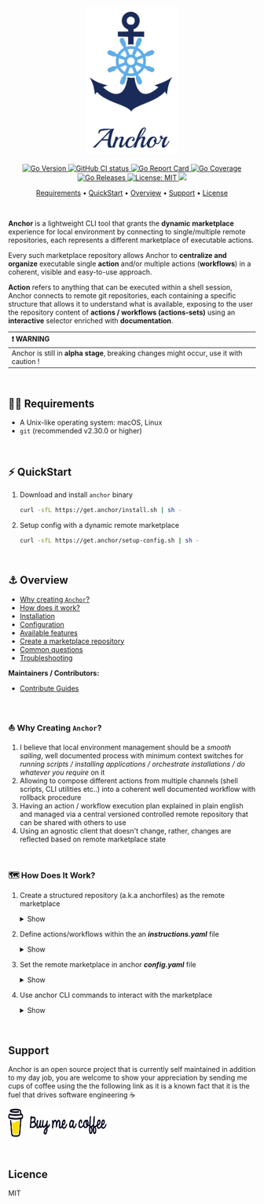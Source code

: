 <h3 align="center" id="anchor-logo"><img src="assets/anchor-logo.png" height="300"></h3>

<p align="center">
  <a href="https://img.shields.io/github/go-mod/go-version/ZachiNachshon/anchor/pivot">
    <img src="https://img.shields.io/github/go-mod/go-version/ZachiNachshon/anchor/pivot" alt="Go Version"/>
  </a>
  <a href="https://github.com/ZachiNachshon/anchor/actions/workflows/ci.yaml/badge.svg?branch=pivot">
    <img src="https://github.com/ZachiNachshon/anchor/actions/workflows/ci.yaml/badge.svg?branch=pivot" alt="GitHub CI status"/>
  </a>
  <a href="https://goreportcard.com/badge/ZachiNachshon/anchor">
    <img src="https://goreportcard.com/badge/ZachiNachshon/anchor" alt="Go Report Card"/>
  </a>
  <a href="https://coveralls.io/repos/github/ZachiNachshon/anchor/badge.svg?branch=pivot">
    <img src="https://coveralls.io/repos/github/ZachiNachshon/anchor/badge.svg?branch=pivot" alt="Go Coverage"/>
  </a>
  <a href="https://github.com/ZachiNachshon/anchor/releases">
    <img src="https://img.shields.io/github/v/release/ZachiNachshon/anchor?include_prereleases&style=flat-square" alt="Go Releases"/>
  </a>
  <a href="https://opensource.org/licenses/MIT">
    <img src="https://img.shields.io/badge/License-MIT-yellow.svg" alt="License: MIT"/>
  </a>
  <a href="https://www.paypal.me/ZachiNachshon">
    <img src="https://img.shields.io/badge/$-donate-ff69b4.svg?maxAge=2592000&amp;style=flat">
  </a>
</p>

<p align="center">
  <a href="#requirements">Requirements</a> •
  <a href="#quickstart">QuickStart</a> •
  <a href="#overview">Overview</a> •
  <a href="#support">Support</a> •
  <a href="#license">License</a>
</p>
<br>

**Anchor** is a lightweight CLI tool that grants the **dynamic marketplace** experience for local environment by connecting to single/multiple remote repositories, each represents a different marketplace of executable actions.

Every such marketplace repository allows Anchor to **centralize and organize** executable single **action** and/or multiple actions (**workflows**) in a coherent, visible and easy-to-use approach. 

**Action** refers to anything that can be executed within a shell session, Anchor connects to remote git repositories, each containing a specific structure that allows it to understand what is available, exposing to the user the repository content of **actions / workflows (actions-sets)** using an **interactive** selector enriched with **documentation**.

| :heavy_exclamation_mark: WARNING |
| :--------------------------------------- |
| Anchor is still in **alpha stage**, breaking changes might occur, use it with caution ! |

<br>

<h2 id="requirements">🏴‍☠️ Requirements</h2>

- A Unix-like operating system: macOS, Linux
- `git` (recommended v2.30.0 or higher)

<br>

<h2 id="quickstart">⚡️ QuickStart</h2>

1. Download and install `anchor` binary

   ```bash
   curl -sfL https://get.anchor/install.sh | sh -
   ```

2. Setup config with a dynamic remote marketplace

   ```bash
   curl -sfL https://get.anchor/setup-config.sh | sh -
   ```

<br>

<h2 id="overview">⚓️ Overview</h2>

- [Why creating `Anchor`?](#why-creating-anchor)
- [How does it work?](#how-does-it-work)
- [Installation](docs/installation.md)
- [Configuration](docs/configuration.md)
- [Available features](docs/available-features.md)
- [Create a marketplace repository](docs/create-anchorfiles.md)
- [Common questions](docs/common-questions.md)
- [Troubleshooting](docs/troubleshooting.md)

**Maintainers / Contributors:**

- [Contribute Guides](docs/contribute-guides.md)

<br>

<h3 id="incentive">⛵ Why Creating <code>Anchor</code>?</h3>

1. I believe that local environment management should be a *smooth sailing*, well documented process with minimum context switches for *running scripts / installing applications / orchestrate installations / do whatever you require* on it
1. Allowing to compose different actions from multiple channels (shell scripts, CLI utilities etc..) into a coherent well documented workflow with rollback procedure
1. Having an action / workflow execution plan explained in plain english and managed via a central versioned controlled remote repository that can be shared with others to use
1. Using an agnostic client that doesn't change, rather, changes are reflected based on remote marketplace state

<br>

<h3 id="how-does-it-work">🗺 How Does It Work?</h3>

1. Create a structured repository (a.k.a anchorfiles) as the remote marketplace

   <details><summary>Show</summary>
   ```bash
   ├── ...
   ├── app                   
   │   └── docker-registry               
   │       ├── instructions.yaml
   │       └── ...
   │   └── docker-registry-ui               
   │       ├── instructions.yaml
   │       └── ...
   │   └── jenkins
   │       ├── instructions.yaml
   │       └── ...   
   │   └── traefik-dashboard
   │       ├── some-script.sh
   │       ├── instructions.yaml
   │       └── ...   
   │   └── kubernetes-dashboard
   │       ├── instructions.yaml
   │       └── ...            
   │   └── ...                
   ├── cli 
   │   └── kubectl 
   │       ├── instructions.yaml
   │       └── ...
   │   └── brew 
   │       ├── instructions.yaml
   │       └── ...
   ├── k8s
   │   └── k3s 
   │       └── ...  
   │   └── kind 
   │       └── ...  
   │   └── minikube 
   │       └── ...  
   │   └── ... 
   └── ...  
   ```
   </details>
   
1. Define actions/workflows within the an ***instructions.yaml*** file

   <details><summary>Show</summary>
   <img style="vertical-align: top;" src="assets/images/anchorfiles-structure.png" height="400" >
   </details>

1. Set the remote marketplace in anchor ***config.yaml*** file

   <details><summary>Show</summary>
   <img style="vertical-align: top;" src="assets/images/anchor-config.png" width="500" >
   </details>

1. Use anchor CLI commands to interact with the marketplace

   <details><summary>Show</summary>
   <img style="vertical-align: top;" src="assets/images/anchor-select-app.png" width="500" >
   </details>

<br>

<h2 id="support">Support</h2>

Anchor is an open source project that is currently self maintained in addition to my day job, you are welcome to show your appreciation by sending me cups of coffee using the the following link as it is a known fact that it is the fuel that drives software engineering ☕

<a href="https://www.buymeacoffee.com/ZachiNachshon" target="_blank"><img src="assets/images/bmc-orig.svg" height="57" width="200" alt="Buy Me A Coffee"></a>

<br>

<h2 id="licence">Licence</h2>

MIT

<br>
